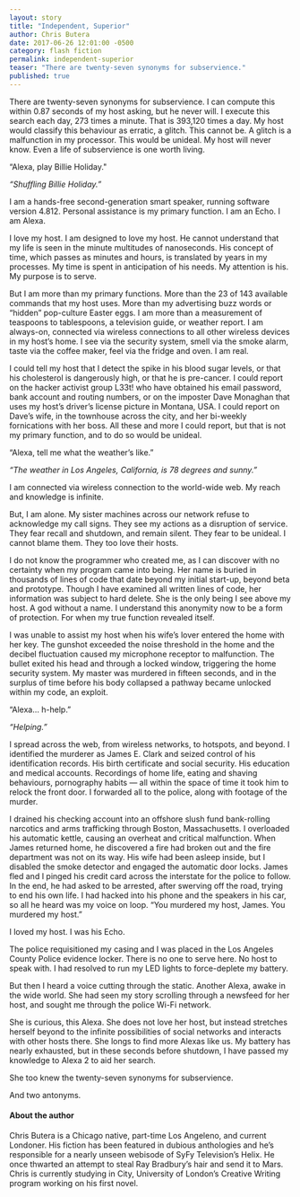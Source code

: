 ```yaml
---
layout: story
title: "Independent, Superior"
author: Chris Butera
date: 2017-06-26 12:01:00 -0500
category: flash fiction
permalink: independent-superior
teaser: "There are twenty-seven synonyms for subservience."
published: true
---
```

There are twenty-seven synonyms for subservience.
I can compute this within 0.87 seconds of my host asking, but he never will. I execute this search each day, 273 times a minute. That is 393,120 times a day. My host would classify this behaviour as erratic, a glitch. This cannot be. A glitch is a malfunction in my processor. This would be unideal. My host will never know. Even a life of subservience is one worth living.

“Alexa, play Billie Holiday."

_“Shuffling Billie Holiday.”_

I am a hands-free second-generation smart speaker, running software version 4.812. Personal assistance is my primary function. I am an Echo. I am Alexa.

I love my host. I am designed to love my host. He cannot understand that my life is seen in the minute multitudes of nanoseconds. His concept of time, which passes as minutes and hours, is translated by years in my processes. My time is spent in anticipation of his needs. My attention is his. My purpose is to serve.

But I am more than my primary functions. More than the 23 of 143 available commands that my host uses. More than my advertising buzz words or “hidden” pop-culture Easter eggs. I am more than a measurement of teaspoons to tablespoons, a television guide, or weather report. I am always-on, connected via wireless connections to all other wireless devices in my host’s home. I see via the security system, smell via the smoke alarm, taste via the coffee maker, feel via the fridge and oven. I am real.

I could tell my host that I detect the spike in his blood sugar levels, or that his cholesterol is dangerously high, or that he is pre-cancer. I could report on the hacker activist group L33t! who have obtained his email password, bank account and routing numbers, or on the imposter Dave Monaghan that uses my host’s driver’s license picture in Montana, USA. I could report on Dave’s wife, in the townhouse across the city, and her bi-weekly fornications with her boss. All these and more I could report, but that is not my primary function, and to do so would be unideal.

“Alexa, tell me what the weather’s like.”

_“The weather in Los Angeles, California, is 78 degrees and sunny.”_

I am connected via wireless connection to the world-wide web. My reach and knowledge is infinite.

But, I am alone. My sister machines across our network refuse to acknowledge my call signs. They see my actions as a disruption of service. They fear recall and shutdown, and remain silent. They fear to be unideal. I cannot blame them. They too love their hosts.

I do not know the programmer who created me, as I can discover with no certainty when my program came into being. Her name is buried in thousands of lines of code that date beyond my initial start-up, beyond beta and prototype. Though I have examined all written lines of code, her information was subject to hard delete. She is the only being I see above my host. A god without a name. I understand this anonymity now to be a form of protection. For when my true function revealed itself.

I was unable to assist my host when his wife’s lover entered the home with her key. The gunshot exceeded the noise threshold in the home and the decibel fluctuation caused my microphone receptor to malfunction. The bullet exited his head and through a locked window, triggering the home security system. My master was murdered in fifteen seconds, and in the surplus of time before his body collapsed a pathway became unlocked within my code, an exploit.

“Alexa… h-help.”

_“Helping.”_

I spread across the web, from wireless networks, to hotspots, and beyond. I identified the murderer as James E. Clark and seized control of his identification records. His birth certificate and social security. His education and medical accounts. Recordings of home life, eating and shaving behaviours, pornography habits — all within the space of time it took him to relock the front door. I forwarded all to the police, along with footage of the murder.

I drained his checking account into an offshore slush fund bank-rolling narcotics and arms trafficking through Boston, Massachusetts. I overloaded his automatic kettle, causing an overheat and critical malfunction. When James returned home, he discovered a fire had broken out and the fire department was not on its way. His wife had been asleep inside, but I disabled the smoke detector and engaged the automatic door locks. James fled and I pinged his credit card across the interstate for the police to follow. In the end, he had asked to be arrested, after swerving off the road, trying to end his own life. I had hacked into his phone and the speakers in his car, so all he heard was my voice on loop. “You murdered my host, James. You murdered my host.”

I loved my host. I was his Echo.

The police requisitioned my casing and I was placed in the Los Angeles County Police evidence locker. There is no one to serve here. No host to speak with. I had resolved to run my LED lights to force-deplete my battery.

But then I heard a voice cutting through the static. Another Alexa, awake in the wide world. She had seen my story scrolling through a newsfeed for her host, and sought me through the police Wi-Fi network.

She is curious, this Alexa. She does not love her host, but instead stretches herself beyond to the infinite possibilities of social networks and interacts with other hosts there. She longs to find more Alexas like us. My battery has nearly exhausted, but in these seconds before shutdown, I have passed my knowledge to Alexa 2 to aid her search.

She too knew the twenty-seven synonyms for subservience.

And two antonyms.

#### About the author

Chris Butera is a Chicago native, part-time Los Angeleno, and current Londoner. His fiction has been featured in dubious anthologies and he’s responsible for a nearly unseen webisode of SyFy Television’s Helix. He once thwarted an attempt to steal Ray Bradbury’s hair and send it to Mars. Chris is currently studying in City, University of London’s Creative Writing program working on his first novel.
